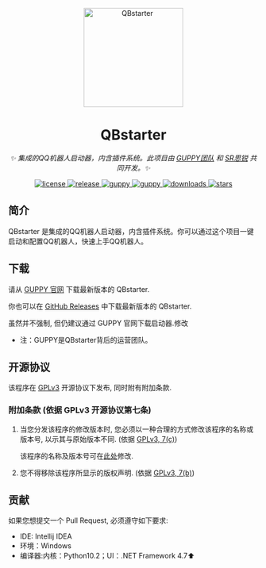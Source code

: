 <p align="center">
  <a href="https://www.guppy.ltd/">
    <img src="https://cdn.jsdelivr.net/gh/xufuyu/QBstarter@master/static/QBstarter.svg" width="200" height="200" alt="QBstarter">
  </a>
</p>


<div align="center">

# QBstarter


_✨ 集成的QQ机器人启动器，内含插件系统。此项目由 *[GUPPY团队](https://www.guppy.ltd)* 和 *[SR思锐](https://www.guppy.ltd)* 共同开发。✨_  
</div>

<p align="center">
  <a href="https://raw.githubusercontent.com/xufuyu/QBstarter/master/LICENSE">
    <img src="https://img.shields.io/github/license/xufuyu/QBstarter" alt="license">
  </a>
  <a href="https://github.com/xufuyu/QBstarter/releases">
    <img src="https://img.shields.io/github/v/release/xufuyu/QBstarter?color=blueviolet&include_prereleases" alt="release">
  </a>
  <a href="https://www.guppy.ltd">
    <img src="https://img.shields.io/badge/GUPPY-SR思锐-daa282a" alt="guppy">
  </a>
  <a href="https://www.guppy.ltd">
    <img src="https://img.shields.io/badge/QBstarter-GUPPY-da282a" alt="guppy">
  </a>
  <a href="https://www.guppy.ltd">
    <img src="https://img.shields.io/github/downloads/xufuyu/QBstarter/total" alt="downloads">
  </a>
  <a href="https://www.guppy.ltd">
    <img src="https://img.shields.io/github/stars/xufuyu/QBstarter" alt="stars">
  </a>
</p>

## 简介

QBstarter 是集成的QQ机器人启动器，内含插件系统。你可以通过这个项目一键启动和配置QQ机器人，快速上手QQ机器人。

## 下载

请从 [GUPPY 官网](https://www.guppy.ltd) 下载最新版本的 QBstarter.

你也可以在 [GitHub Releases](https://github.com/xufuyu/QBstarter/releases) 中下载最新版本的 QBstarter.

虽然并不强制, 但仍建议通过 GUPPY 官网下载启动器.修改

* 注：GUPPY是QBstarter背后的运营团队。

## 开源协议

该程序在 [GPLv3](https://www.gnu.org/licenses/gpl-3.0.html) 开源协议下发布, 同时附有附加条款.

### 附加条款 (依据 GPLv3 开源协议第七条)

1. 当您分发该程序的修改版本时, 您必须以一种合理的方式修改该程序的名称或版本号, 以示其与原始版本不同. (依据 [GPLv3, 7(c)](https://github.com/huanghongxun/HMCL/blob/11820e31a85d8989e41d97476712b07e7094b190/LICENSE#L372-L374))

   该程序的名称及版本号可在[此处](https://github.com/xufuyu/QBstarter/main.py#L33-L35)修改.

2. 您不得移除该程序所显示的版权声明. (依据 [GPLv3, 7(b)](https://github.com/huanghongxun/HMCL/blob/11820e31a85d8989e41d97476712b07e7094b190/LICENSE#L368-L370))

## 贡献

如果您想提交一个 Pull Request, 必须遵守如下要求:

* IDE: Intellij IDEA
* 环境：Windows
* 编译器:内核：Python10.2；UI：.NET Framework 4.7⬆️

